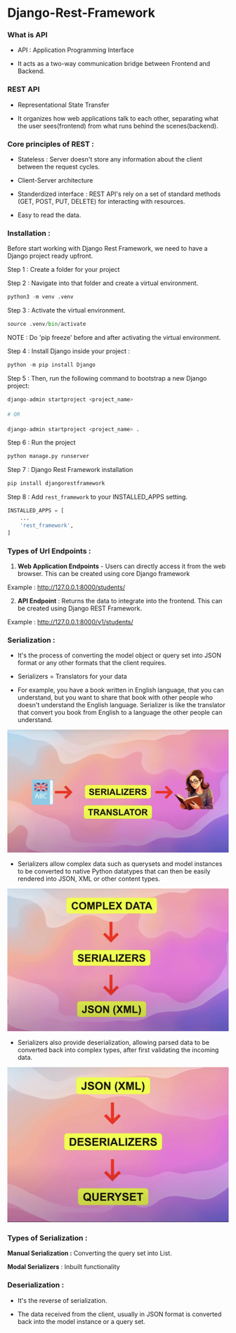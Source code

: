 # Django-Rest-Framework

### What is API

- API : Application Programming Interface

- It acts as a two-way communication bridge between Frontend and Backend.

### REST API

- Representational State Transfer

- It organizes how web applications talk to each other, separating what the user sees(frontend) from what runs behind the scenes(backend).

### Core principles of REST :

- Stateless : Server doesn't store any information about the client between the request cycles.

- Client-Server architecture

- Standerdized interface : REST API's rely on a set of standard methods (GET, POST, PUT, DELETE) for interacting with resources.

- Easy to read the data.

### Installation :

Before start working with Django Rest Framework, we need to have a Django project ready upfront.

Step 1 : Create a folder for your project

Step 2 : Navigate into that folder and create a virtual environment.
```py
python3 -m venv .venv
```

Step 3 : Activate the virtual environment.
```py
source .venv/bin/activate
```

NOTE : Do 'pip freeze' before and after activating the virtual environment.

Step 4 : Install Django inside your project :
```py
python -m pip install Django
```

Step 5 : Then, run the following command to bootstrap a new Django project:
```py
django-admin startproject <project_name>

# OR 

django-admin startproject <project_name> .
```

Step 6 : Run the project
```py
python manage.py runserver
```

Step 7 : Django Rest Framework installation
```py
pip install djangorestframework
```

Step 8 : Add `rest_framework` to your INSTALLED_APPS setting.
```py
INSTALLED_APPS = [
    ...
    'rest_framework',
]
```

### Types of Url Endpoints :

1. **Web Application Endpoints** - Users can directly access it from the web browser. This can be created using core Django framework

Example : http://127.0.0.1:8000/students/

2. **API Endpoint** : Returns the data to integrate into the frontend. This can be created using Django REST Framework.

Example : http://127.0.0.1:8000/v1/students/

### Serialization : 

- It's the process of converting the model object or query set into JSON format or any other formats that the client requires.

- Serializers = Translators for your data

- For example, you have a book written in English language, that you can understand, but you want to share that book with other people who doesn't understand the English language. Serializer is like the translator that convert you book from English to a language the other people can understand.

<img src="./public/Pic-1.png" />

- Serializers allow complex data such as querysets and model instances to be converted to native Python datatypes that can then be easily rendered into JSON, XML or other content types.

<img src="./public/Pic-2.png" />

- Serializers also provide deserialization, allowing parsed data to be converted back into complex types, after first validating the incoming data.

<img src="./public/Pic-3.png" />

### Types of Serialization : 

**Manual Serialization :** Converting the query set into List.

**Modal Serializers** : Inbuilt functionality

### Deserialization : 

- It's the reverse of serialization.

- The data received from the client, usually in JSON format is converted back into the model instance or a query set.